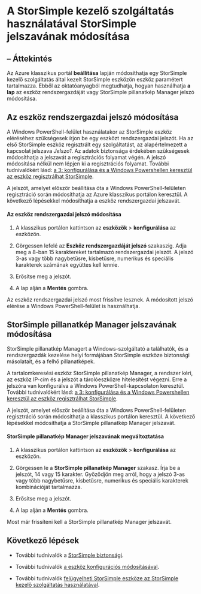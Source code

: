 <properties 
   pageTitle="Változtassa meg a StorSimple jelszavait |} Microsoft Azure" 
   description="Megtudhatja, hogy miként használhatja a StorSimple kezelő szolgáltatás StorSimple pillanatkép kezelő és eszköz rendszergazdai jelszavának módosítása." 
   services="storsimple" 
   documentationCenter="NA" 
   authors="alkohli" 
   manager="carmonm" 
   editor=""/>

<tags
   ms.service="storsimple"
   ms.devlang="NA"
   ms.topic="article"
   ms.tgt_pltfrm="NA"
   ms.workload="TBD" 
   ms.date="08/17/2016"
   ms.author="alkohli"/>

# <a name="use-the-storsimple-manager-service-to-change-your-storsimple-passwords"></a>A StorSimple kezelő szolgáltatás használatával StorSimple jelszavának módosítása

## <a name="overview"></a>– Áttekintés 

Az Azure klasszikus portál **beállítása** lapján módosíthatja egy StorSimple kezelő szolgáltatás által kezelt StorSimple eszközön eszköz paramétert tartalmazza. Ebből az oktatóanyagból megtudhatja, hogyan használhatja **a lap** az eszköz rendszergazdáját vagy StorSimple pillanatkép Manager jelszó módosítása.

## <a name="change-the-device-administrator-password"></a>Az eszköz rendszergazdai jelszó módosítása

A Windows PowerShell-felület használatakor az StorSimple eszköz eléréséhez szükségesek írjon be egy eszközt rendszergazdai jelszót. Ha az első StorSimple eszköz regisztrált egy szolgáltatást, az alapértelmezett a kapcsolat jelszava *Jelszo1*. Az adatok biztonsága érdekében szükségesek módosíthatja a jelszavát a regisztrációs folyamat végén. A jelszó módosítása nélkül nem lépjen ki a regisztrációs folyamat. További tudnivalókért lásd: [a 3: konfigurálása és a Windows Powershellen keresztül az eszköz regisztrálhat StorSimple](storsimple-deployment-walkthrough-u2.md#step-3-configure-and-register-the-device-through-windows-powershell-for-storsimple).

A jelszót, amelyet először beállítása óta a Windows PowerShell-felületen regisztráció során módosíthatja az Azure klasszikus portálon keresztül. A következő lépésekkel módosíthatja a eszköz rendszergazdai jelszavát.

#### <a name="to-change-the-device-administrator-password"></a>Az eszköz rendszergazdai jelszó módosítása

1. A klasszikus portálon kattintson az **eszközök** > **konfigurálása** az eszközön.

2. Görgessen lefelé az **Eszköz rendszergazdáját jelszó** szakaszig. Adja meg a 8-ban 15 karaktereket tartalmazó rendszergazdai jelszót. A jelszó 3-as vagy több nagybetűsre, kisbetűsre, numerikus és speciális karakterek számának együttes kell lennie.

3. Erősítse meg a jelszót.

4. A lap alján a **Mentés** gombra.

Az eszköz rendszergazdai jelszó most frissítve lesznek. A módosított jelszó elérése a Windows PowerShell-felület is használhatja.

## <a name="change-the-storsimple-snapshot-manager-password"></a>StorSimple pillanatkép Manager jelszavának módosítása

StorSimple pillanatkép Managert a Windows-szolgáltató a találhatók, és a rendszergazdák kezelése helyi formájában StorSimple eszköze biztonsági másolatait, és a felhő pillanatképek.

A tartalomkeresési eszköz StorSimple pillanatkép Manager, a rendszer kéri, az eszköz IP-cím és a jelszót a tárolóeszközre hitelesítést végezni. Erre a jelszóra van konfigurálva a Windows PowerShell-kapcsolaton keresztül. További tudnivalókért lásd: [a 3: konfigurálása és a Windows Powershellen keresztül az eszköz regisztrálhat StorSimple](storsimple-deployment-walkthrough-u2.md#step-3-configure-and-register-the-device-through-windows-powershell-for-storsimple).

A jelszót, amelyet először beállítása óta a Windows PowerShell-felületen regisztráció során módosíthatja a klasszikus portálon keresztül. A következő lépésekkel módosíthatja a StorSimple pillanatkép Manager jelszavát.

#### <a name="to-change-the-storsimple-snapshot-manager-password"></a>StorSimple pillanatkép Manager jelszavának megváltoztatása

1. A klasszikus portálon kattintson az **eszközök** > **konfigurálása** az eszközön.

2. Görgessen le a **StorSimple pillanatkép Manager** szakasz. Írja be a jelszót, 14 vagy 15 karakter. Győződjön meg arról, hogy a jelszó 3-as vagy több nagybetűsre, kisbetűsre, numerikus és speciális karakterek kombinációját tartalmazza.

3. Erősítse meg a jelszót.

4. A lap alján a **Mentés** gombra.

Most már frissíteni kell a StorSimple pillanatkép Manager jelszavát.
 

## <a name="next-steps"></a>Következő lépések

- További tudnivalók a [StorSimple biztonsági](storsimple-security.md).

- További tudnivalók [a eszköz konfigurációs módosításával](storsimple-modify-device-config.md).

- További tudnivalók [felügyelheti StorSimple eszköze az StorSimple kezelő szolgáltatás használatával](storsimple-manager-service-administration.md).
